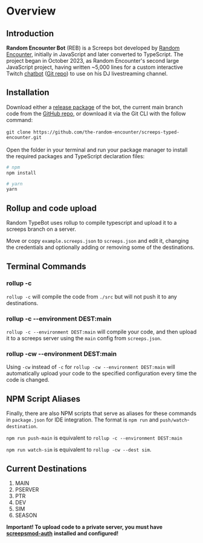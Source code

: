 # Overview

## Introduction

**Random Encounter Bot** (REB) is a Screeps bot developed by [Random Encounter](https://github.com/the-random-encounter), initially in JavaScript and later converted to TypeScript. The project began in October 2023, as Random Encounter's second large JavaScript project, having written \~5,000 lines for a custom interactive Twitch [chatbot](https://www.github.com/the-random-encounter/chatbot) ([Git repo](https://github.com/the-random-encounter/randomencounterbot.git)) to use on his DJ livestreaming channel.

## Installation

Download either a [release package](https://github.com/the-random-encounter/screeps-typed-encounter/releases) of the bot, the current main branch code from the [GitHub repo](https://github.com/the-random-encounter/screeps-typed-encounter), or download it via the Git CLI with the follow command:\
\
`git clone https://github.com/the-random-encounter/screeps-typed-encounter.git`\
\
Open the folder in your terminal and run your package manager to install the required packages and TypeScript declaration files:

```bash
# npm
npm install

# yarn
yarn
```

## Rollup and code upload

Random TypeBot uses rollup to compile typescript and upload it to a screeps branch on a server.

Move or copy `example.screeps.json` to `screeps.json` and edit it, changing the credentials and optionally adding or removing some of the destinations.

## Terminal Commands

### rollup -c

`rollup -c` will compile the code from `./src` but will not push it to any destinations.

### rollup -c --environment DEST:main

`rollup -c --environment DEST:main` will compile your code, and then upload it to a screeps server using the `main` config from `screeps.json`.

### rollup -cw --environment DEST:main

Using `-cw` instead of `-c` for `rollup -cw --environment DEST:main` will automatically upload your code to the specified configuration every time the code is changed.

## NPM Script Aliases

Finally, there are also NPM scripts that serve as aliases for these commands in `package.json` for IDE integration. The format is `npm run` and `push/watch`-`destination`.

`npm run push-main` is equivalent to `rollup -c --environment DEST:main`

`npm run watch-sim` is equivalent to `rollup -cw --dest sim`.

## Current Destinations

1. MAIN
2. PSERVER
3. PTR
4. DEV
5. SIM
6. SEASON

**Important! To upload code to a private server, you must have** [**screepsmod-auth**](https://github.com/ScreepsMods/screepsmod-auth) **installed and configured!**
